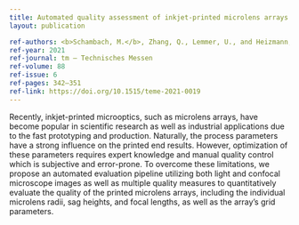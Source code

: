 ```yaml
---
title: Automated quality assessment of inkjet-printed microlens arrays
layout: publication

ref-authors: <b>Schambach, M.</b>, Zhang, Q., Lemmer, U., and Heizmann, M.
ref-year: 2021
ref-journal: tm – Technisches Messen
ref-volume: 88
ref-issue: 6
ref-pages: 342–351
ref-link: https://doi.org/10.1515/teme-2021-0019
---
```


Recently, inkjet-printed microoptics, such as microlens arrays, have become popular in scientific research as well as industrial applications due to the fast prototyping and production. Naturally, the process parameters have a strong influence on the printed end results. However, optimization of these parameters requires expert knowledge and manual quality control which is subjective and error-prone. To overcome these limitations, we propose an automated evaluation pipeline utilizing both light and confocal microscope images as well as multiple quality measures to quantitatively evaluate the quality of the printed microlens arrays, including the individual microlens radii, sag heights, and focal lengths, as well as the array’s grid parameters.
